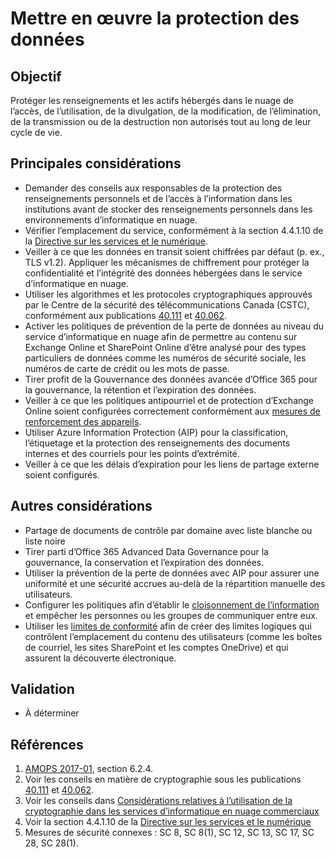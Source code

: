 # Mettre en œuvre la protection des données

## Objectif

Protéger les renseignements et les actifs hébergés dans le nuage de l’accès, de l’utilisation, de la divulgation, de la modification, de l’élimination, de la transmission ou de la destruction non autorisés tout au long de leur cycle de vie.

## Principales considérations

* Demander des conseils aux responsables de la protection des renseignements personnels et de l’accès à l’information dans les institutions avant de stocker des renseignements personnels dans les environnements d’informatique en nuage.
* Vérifier l’emplacement du service, conformément à la section 4.4.1.10 de la [Directive sur les services et le numérique](https://www.tbs-sct.gc.ca/pol/doc-fra.aspx?id=32601).
* Veiller à ce que les données en transit soient chiffrées par défaut (p. ex., TLS v1.2).
  Appliquer les mécanismes de chiffrement pour protéger la confidentialité et l’intégrité des données hébergées dans le service d’informatique en nuage.
* Utiliser les algorithmes et les protocoles cryptographiques approuvés par le Centre de la sécurité des télécommunications Canada (CSTC), conformément aux publications [40.111](https://cyber.gc.ca/fr/orientation/algorithmes-cryptographiques-pour-linformation-non-classifie-protege-et-protege-b) et [40.062](https://www.cse-cst.gc.ca/en/system/files/pdf_documents/itsp.40.062-eng.pdf).
* Activer les politiques de prévention de la perte de données au niveau du service d’informatique en nuage afin de permettre au contenu sur Exchange Online et SharePoint Online d’être analysé pour des types particuliers de données comme les numéros de sécurité sociale, les numéros de carte de crédit ou les mots de passe.
* Tirer profit de la Gouvernance des données avancée d’Office 365 pour la gouvernance, la rétention et l’expiration des données.
* Veiller à ce que les politiques antipourriel et de protection d’Exchange Online soient configurées correctement conformément aux [mesures de renforcement des appareils](https://github.com/canada-ca/cloud-guardrails-O365/blob/master/FR/07_Exécuter-le-renforcement-des-appareils.md).
* Utiliser Azure Information Protection (AIP) pour la classification, l’étiquetage et la protection des renseignements des documents internes et des courriels pour les points d’extrémité.
* Veiller à ce que les délais d’expiration pour les liens de partage externe soient configurés.

## Autres considérations

* Partage de documents de contrôle par domaine avec liste blanche ou liste noire
* Tirer parti d’Office 365 Advanced Data Governance pour la gouvernance, la conservation et l’expiration des données.
* Utiliser la prévention de la perte de données avec AIP pour assurer une uniformité et une sécurité accrues au-delà de la répartition manuelle des utilisateurs.
* Configurer les politiques afin d’établir le [cloisonnement de l’information](https://docs.microsoft.com/fr-ca/microsoftteams/information-barriers-in-teams) et empêcher les personnes ou les groupes de communiquer entre eux.
* Utiliser les [limites de conformité](https://docs.microsoft.com/fr-ca/microsoft-365/compliance/set-up-compliance-boundaries?view=o365-worldwide) afin de créer des limites logiques qui contrôlent l’emplacement du contenu des utilisateurs (comme les boîtes de courriel, les sites SharePoint et les comptes OneDrive) et qui assurent la découverte électronique.

## Validation

* À déterminer

## Références

1. [AMOPS 2017-01](https://www.canada.ca/en/treasury-board-secretariat/services/access-information-privacy/security-identity-management/direction-secure-use-commercial-cloud-services-spin.html), section 6.2.4.
2. Voir les conseils en matière de cryptographie sous les publications [40.111](https://cyber.gc.ca/fr/orientation/algorithmes-cryptographiques-pour-linformation-non-classifie-protege-et-protege-b) et [40.062](https://www.cse-cst.gc.ca/en/system/files/pdf_documents/itsp.40.062-eng.pdf).
3. Voir les conseils dans [Considérations relatives à l’utilisation de la cryptographie dans les services d’informatique en nuage commerciaux](https://www.canada.ca/fr/gouvernement/systeme/gouvernement-numerique/technologiques-modernes-nouveaux/services-informatique-nuage/consideration-utilisation-de-la-crrptographie-dans-les-services-informatique-en-nauge.html)
4. Voir la section 4.4.1.10 de la [Directive sur les services et le numérique](https://www.tbs-sct.gc.ca/pol/doc-fra.aspx?id=32601)
5. Mesures de sécurité connexes : SC 8, SC 8(1), SC 12, SC 13, SC 17, SC 28, SC 28(1).
